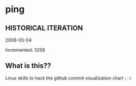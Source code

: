 # ping

## HISTORICAL ITERATION
2006-05-04

Incremented: 3258

## What is this?? 
Linux skills to hack the github commit visualization chart `;-)`
